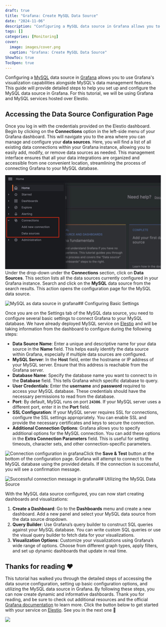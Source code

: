 ```yaml
---
draft: true
title: "Grafana: Create MySQL Data Source"
date: "2024-11-06"
description: "Configuring a MySQL data source in Grafana allows you to use Grafana's visualization capabilities alongside MySQL's data management features. This guide will provide detailed steps to help you set up and configure the MySQL data source in Grafana. For this tutorial, we will be using Grafana"
tags: []
categories: [Monitoring]
cover:
  image: images/cover.png
  caption: "Grafana: Create MySQL Data Source"
ShowToc: true
TocOpen: true
---
```



Configuring a [MySQL](https://elest.io/open-source/mysql?ref=blog.elest.io) data source in [Grafana](https://elest.io/open-source/grafana?ref=blog.elest.io) allows you to use Grafana's visualization capabilities alongside MySQL's data management features. This guide will provide detailed steps to help you set up and configure the MySQL data source in Grafana. For this tutorial, we will be using Grafana and MySQL services hosted over Elestio.

## Accessing the Data Source Configuration Page

Once you log in with the credentials provided on the Elestio dashboard. Begin by clicking on the **Connections** option in the left\-side menu of your Grafana dashboard. This will navigate you to the area where you can manage and configure your **data sources**. Here, you will find a list of all existing data connections within your Grafana instance, allowing you to easily add, modify, or remove data sources as needed. This management interface ensures that all your data integrations are organized and accessible from one convenient location, streamlining the process of connecting Grafana to your MySQL database.

![Connections section in grafana](images/Screenshot-2024-07-18-at-1.09.52-PM.jpg)Under the drop\-down under the **Connections** section, click on **Data Sources**. This section lists all the data sources currently configured in your Grafana instance. Search and click on the **MySQL** data source from the search results. This action opens the configuration page for the MySQL data source.

![MySQL as data source in grafana](https://blog.elest.io/content/images/2024/07/Screenshot-2024-07-18-at-1.11.04-PM.jpg)## Configuring Basic Settings

Once you are on the Settings tab of the MySQL data source, you need to configure several basic settings to connect Grafana to your MySQL database. We have already deployed MySQL service on [Elestio](https://elest.io/open-source/mysql?ref=blog.elest.io) and will be taking information from the dashboard to configure during the following steps:

* **Data Source Name**: Enter a unique and descriptive name for your data source in the **Name** field. This helps easily identify the data source within Grafana, especially if multiple data sources are configured.
* **MySQL Server**: In the **Host** field, enter the hostname or IP address of your MySQL server. Ensure that this address is reachable from the Grafana server.
* **Database Name**: Specify the database name you want to connect to in the **Database** field. This tells Grafana which specific database to query.
* **User Credentials**: Enter the **username** and **password** required to access your MySQL database. These credentials should have the necessary permissions to read from the database.
* **Port**: By default, MySQL runs on port **`24306`**. If your MySQL server uses a different port, enter it in the **Port** field.
* **SSL Configuration**: If your MySQL server requires SSL for connections, configure the SSL settings appropriately. You can enable SSL and provide the necessary certificates and keys to secure the connection.
* **Additional Connection Options**: Grafana allows you to specify additional options for the MySQL connection. You can add these options in the **Extra Connection Parameters** field. This is useful for setting timeouts, character sets, and other connection\-specific parameters.

![Connection configuration in grafana](https://blog.elest.io/content/images/2024/07/Screenshot-2024-07-18-at-1.12.33-PM.jpg)Click the **Save \& Test** button at the bottom of the configuration page. Grafana will attempt to connect to the MySQL database using the provided details. If the connection is successful, you will see a confirmation message.

![Successful connection message in grafana](https://blog.elest.io/content/images/2024/07/Screenshot-2024-07-18-at-4.44.45-PM.jpg)## Utilizing the MySQL Data Source

With the MySQL data source configured, you can now start creating dashboards and visualizations:

1. **Create a Dashboard**: Go to the **Dashboards** menu and create a new dashboard. Add a new panel and select your MySQL data source from the data source dropdown.
2. **Query Builder**: Use Grafana’s query builder to construct SQL queries against your MySQL database. You can write custom SQL queries or use the visual query builder to fetch data for your visualizations.
3. **Visualization Options**: Customize your visualizations using Grafana’s wide range of options. Choose from different graph types, apply filters, and set up dynamic dashboards that update in real time.

## **Thanks for reading ❤️**

This tutorial has walked you through the detailed steps of accessing the data source configuration, setting up basic configuration options, and utilizing the MySQL data source in Grafana. By following these steps, you can now create dynamic and informative dashboards. Thank you for reading, and be sure to check out additional resources and the official [Grafana documentation](https://grafana.com/docs/grafana/latest/?ref=blog.elest.io) to learn more. Click the button below to get started with your service on [Elestio](https://elest.io/open-source/grafana?ref=blog.elest.io). See you in the next one 👋

[![](https://pub-da36157c854648669813f3f76c526c2b.r2.dev/deploy-on-elestio-black.png)](https://elest.io/open-source/grafana?ref=blog.elest.io)

